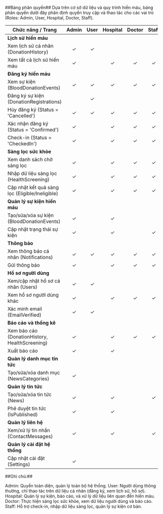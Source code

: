 ##Bảng phân quyền##
Dựa trên cơ sở dữ liệu và quy trình hiến máu, bảng phân quyền dưới đây phân định quyền truy cập và thao tác cho các vai trò (Roles: Admin, User, Hospital, Doctor, Staff).

| Chức năng / Trang | Admin | User | Hospital | Doctor | Staff |
|-------------------|:-----:|:----:|:--------:|:------:|:-----:|
| **Lịch sử hiến máu** ||||||
| Xem lịch sử cá nhân (DonationHistory) | ✓ | ✓ |   |   |   |
| Xem tất cả lịch sử hiến máu           | ✓ |   | ✓ | ✓ | ✓ |
| **Đăng ký hiến máu** ||||||
| Xem sự kiện (BloodDonationEvents)      | ✓ | ✓ | ✓ | ✓ | ✓ |
| Đăng ký sự kiện (DonationRegistrations)|   | ✓ |   |   |   |
| Hủy đăng ký (Status = 'Cancelled')     | ✓ | ✓ | ✓ | ✓ | ✓ |
| Xác nhận đăng ký (Status = 'Confirmed')| ✓ |   | ✓ | ✓ | ✓ |
| Check-in (Status = 'CheckedIn')        | ✓ |   | ✓ | ✓ | ✓ |
| **Sàng lọc sức khỏe** ||||||
| Xem danh sách chờ sàng lọc             | ✓ |   | ✓ | ✓ | ✓ |
| Nhập dữ liệu sàng lọc (HealthScreening)| ✓ |   | ✓ | ✓ | ✓ |
| Cập nhật kết quả sàng lọc (Eligible/Ineligible) | ✓ |   | ✓ | ✓ | ✓ |
| **Quản lý sự kiện hiến máu** ||||||
| Tạo/sửa/xóa sự kiện (BloodDonationEvents) | ✓ |   | ✓ |   |   |
| Cập nhật trạng thái sự kiện            | ✓ |   | ✓ |   | ✓ |
| **Thông báo** ||||||
| Xem thông báo cá nhân (Notifications)  | ✓ | ✓ | ✓ | ✓ | ✓ |
| Gửi thông báo                          | ✓ |   | ✓ | ✓ | ✓ |
| **Hồ sơ người dùng** ||||||
| Xem/cập nhật hồ sơ cá nhân (Users)     | ✓ | ✓ |   |   |   |
| Xem hồ sơ người dùng khác              | ✓ |   | ✓ | ✓ | ✓ |
| Xác minh email (EmailVerified)         | ✓ | ✓ |   |   |   |
| **Báo cáo và thống kê** ||||||
| Xem báo cáo (DonationHistory, HealthScreening) | ✓ |   | ✓ | ✓ | ✓ |
| Xuất báo cáo                           | ✓ |   | ✓ |   |   |
| **Quản lý danh mục tin tức** ||||||
| Tạo/sửa/xóa danh mục (NewsCategories)  | ✓ |   |   |   |   |
| **Quản lý tin tức** ||||||
| Tạo/sửa/xóa tin tức (News)             | ✓ |   | ✓ |   | ✓ |
| Phê duyệt tin tức (IsPublished)        | ✓ |   | ✓ |   |   |
| **Quản lý liên hệ** ||||||
| Xem/xử lý tin nhắn (ContactMessages)   | ✓ |   | ✓ |   | ✓ |
| **Quản lý cài đặt hệ thống** ||||||
| Cập nhật cài đặt (Settings)            | ✓ |   |   |   |   |

##Ghi chú:##

Admin: Quyền toàn diện, quản lý toàn bộ hệ thống.
User: Người dùng thông thường, chỉ thao tác trên dữ liệu cá nhân (đăng ký, xem lịch sử, hồ sơ).
Hospital: Quản lý sự kiện, báo cáo, và xử lý dữ liệu liên quan đến hiến máu.
Doctor: Thực hiện sàng lọc sức khỏe, xem dữ liệu người dùng và báo cáo.
Staff: Hỗ trợ check-in, nhập dữ liệu sàng lọc, quản lý sự kiện cơ bản.
